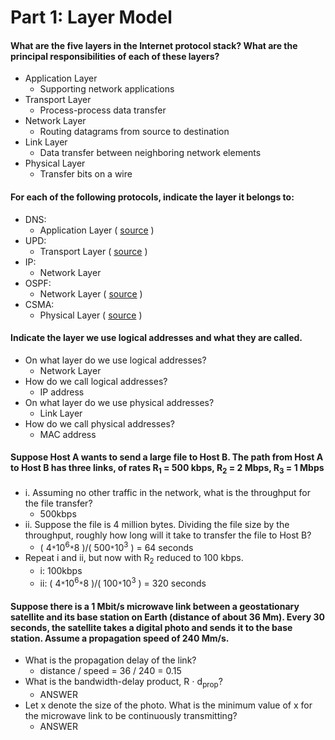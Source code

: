 # Part 1: Layer Model
#### What are the five layers in the Internet protocol stack? What are the principal responsibilities of each of these layers?
* Application Layer
    * Supporting network applications
* Transport Layer
    * Process-process data transfer
* Network Layer
    * Routing datagrams from source to destination
* Link Layer
    * Data transfer between neighboring network elements
* Physical Layer
    * Transfer bits on a wire

#### For each of the following protocols, indicate the layer it belongs to:
* DNS: 
    * Application Layer ( [source](https://en.wikipedia.org/wiki/List_of_network_protocols_(OSI_model)) )
* UPD:
    * Transport Layer ( [source](https://en.wikipedia.org/wiki/List_of_network_protocols_(OSI_model)) )
* IP: 
    * Network Layer
* OSPF:
    * Network Layer ( [source](https://en.wikipedia.org/wiki/List_of_network_protocols_(OSI_model)) )
* CSMA:
    * Physical Layer ( [source](http://www.linfo.org/csma_cd.html) )

#### Indicate the layer we use logical addresses and what they are called.
* On what layer do we use logical addresses?
    * Network Layer
* How do we call logical addresses?
    * IP address
* On what layer do we use physical addresses?
    * Link Layer
* How do we call physical addresses?
    * MAC address

#### Suppose Host A wants to send a large file to Host B. The path from Host A to Host B has three links, of rates R<sub>1</sub> = 500 kbps, R<sub>2</sub> = 2 Mbps, R<sub>3</sub> = 1 Mbps
* i. Assuming no other traffic in the network, what is the throughput for the file transfer?
    * 500kbps
* ii. Suppose the file is 4 million bytes. Dividing the file size by the throughput, roughly how long will it take to transfer the file to Host B?
    * ( 4`*`10<sup>6</sup>`*`8 )/( 500`*`10<sup>3</sup> ) = 64 seconds
* Repeat i and ii, but now with R<sub>2</sub> reduced to 100 kbps.
    * i: 100kbps
    * ii: ( 4`*`10<sup>6</sup>`*`8 )/( 100`*`10<sup>3</sup> ) = 320 seconds

#### Suppose there is a 1 Mbit/s microwave link between a geostationary satellite and its base station on Earth (distance of about 36 Mm). Every 30 seconds, the satellite takes a digital photo and sends it to the base station. Assume a propagation speed of 240 Mm/s.
* What is the propagation delay of the link?
    * distance / speed = 36 / 240 = 0.15
* What is the bandwidth-delay product, R ⋅ d<sub>prop</sub>?
    * ANSWER
* Let x denote the size of the photo. What is the minimum value of x for the microwave link to be continuously transmitting?
    * ANSWER